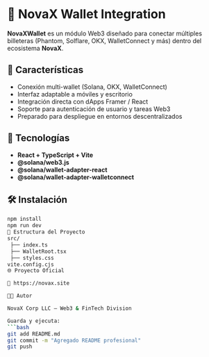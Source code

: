 # 🌌 NovaX Wallet Integration

**NovaXWallet** es un módulo Web3 diseñado para conectar múltiples billeteras (Phantom, Solflare, OKX, WalletConnect y más) dentro del ecosistema **NovaX**.

## 🚀 Características
- Conexión multi-wallet (Solana, OKX, WalletConnect)
- Interfaz adaptable a móviles y escritorio
- Integración directa con dApps Framer / React
- Soporte para autenticación de usuario y tareas Web3
- Preparado para despliegue en entornos descentralizados

## 🧱 Tecnologías
- **React + TypeScript + Vite**
- **@solana/web3.js**
- **@solana/wallet-adapter-react**
- **@solana/wallet-adapter-walletconnect**

## 🛠️ Instalación
```bash
npm install
npm run dev
🧩 Estructura del Proyecto
src/
 ├── index.ts
 ├── WalletRoot.tsx
 ├── styles.css
vite.config.cjs
🌐 Proyecto Oficial

🔗 https://novax.site

👨‍🚀 Autor

NovaX Corp LLC — Web3 & FinTech Division

Guarda y ejecuta:
```bash
git add README.md
git commit -m "Agregado README profesional"
git push

